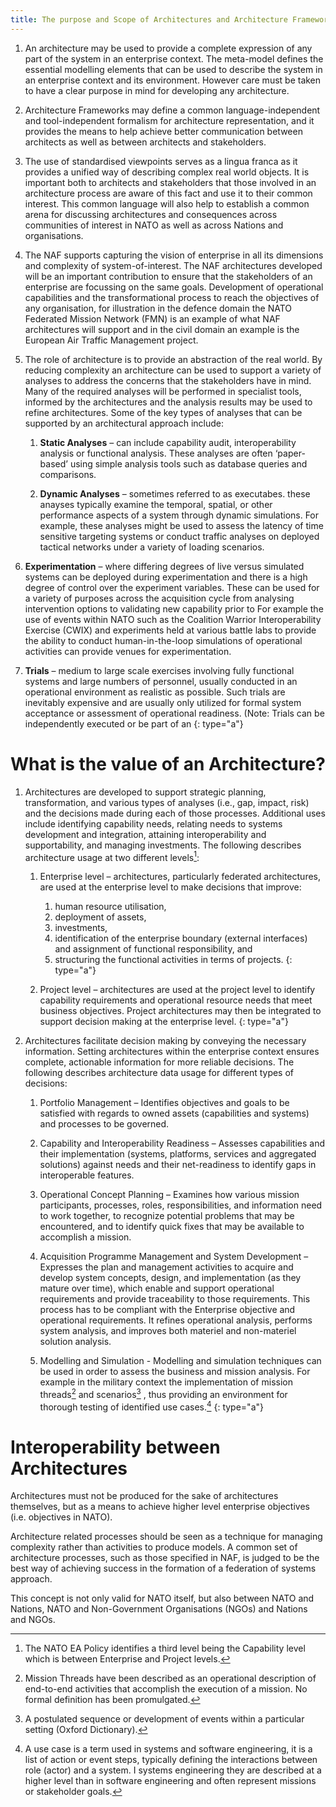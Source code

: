 ```yaml
---
title: The purpose and Scope of Architectures and Architecture Frameworks
---
```


1. An architecture may be used to provide a complete expression of any part of
   the system in an enterprise context. The meta-model defines the essential
   modelling elements that can be used to describe the system in an enterprise
   context and its environment. However care must be taken to have a clear
   purpose in mind for developing any architecture.

2. Architecture Frameworks may define a common language-independent and
   tool-independent formalism for architecture representation, and it provides the
   means to help achieve better communication between architects as well as
   between architects and stakeholders.

3. The use of standardised viewpoints serves as a lingua franca as it provides a
   unified way of describing complex real world objects. It is important both to
   architects and stakeholders that those involved in an architecture process are
   aware of this fact and use it to their common interest. This common language
   will also help to establish a common arena for discussing architectures and
   consequences across communities of interest in NATO as well as across
   Nations and organisations.

4. The NAF supports capturing the vision of enterprise in all its dimensions and
   complexity of system-of-interest. The NAF architectures developed will be an
   important contribution to ensure that the stakeholders of an enterprise are
   focussing on the same goals. Development of operational capabilities and the
   transformational process to reach the objectives of any organisation, for
   illustration in the defence domain the NATO Federated Mission Network
   (FMN) is an example of what NAF architectures will support and in the civil
   domain an example is the European Air Traffic Management project.

5. The role of architecture is to provide an abstraction of the real world. By
   reducing complexity an architecture can be used to support a variety of
   analyses to address the concerns that the stakeholders have in mind. Many of
   the required analyses will be performed in specialist tools, informed by the
   architectures and the analysis results may be used to refine architectures.
   Some of the key types of analyses that can be supported by an architectural
   approach include:

   1. **Static Analyses** – can include capability audit, interoperability analysis
      or functional analysis. These analyses are often ‘paper-based’ using
      simple analysis tools such as database queries and comparisons.

   2. **Dynamic Analyses** – sometimes referred to as executabes.
      these anayses typically examine the temporal, spatial, or other
      performance aspects of a system through dynamic simulations. For
      example, these analyses might be used to assess the latency of time
      sensitive targeting systems or conduct traffic analyses on deployed
      tactical networks under a variety of loading scenarios.

  3. **Experimentation** – where differing degrees of live versus simulated  
      systems can be deployed during experimentation and there is a high
      degree of control over the experiment variables. These can be used for
      a variety of purposes across the acquisition cycle from analysing
      intervention options to validating new capability prior to  For
      example the use of events within NATO such as the Coalition Warrior
      Interoperability Exercise (CWIX) and experiments held at various battle
      labs to provide the ability to conduct human-in-the-loop simulations of
      operational activities can provide venues for experimentation.

   4. **Trials** – medium to large scale exercises involving fully functional
      systems and large numbers of personnel, usually conducted in an
      operational environment as realistic as possible. Such trials are
      inevitably expensive and are usually only utilized for formal system
      acceptance or assessment of operational readiness. (Note: Trials can
      be independently executed or be part of an
   {: type="a"}

# What is the value of an Architecture?

1. Architectures are developed to support strategic planning, transformation, and
   various types of analyses (i.e., gap, impact, risk) and the decisions made during each
   of those processes. Additional uses include identifying capability needs, relating
   needs to systems development and integration, attaining interoperability and
   supportability, and managing investments. The following describes architecture
   usage at two different levels[^value]:

   1. Enterprise level – architectures, particularly federated architectures, are
      used at the enterprise level to make decisions that improve:
      1. human resource utilisation,
      2. deployment of assets,
      3. investments,
      4. identification of the enterprise boundary (external interfaces) and
         assignment of functional responsibility, and
      5. structuring the functional activities in terms of projects.
      {: type="a"}

   2. Project level – architectures are used at the project level to identify
      capability requirements and operational resource needs that meet
      business objectives. Project architectures may then be integrated to
      support decision making at the enterprise level.
  {: type="a"}

2.  Architectures facilitate decision making by conveying the necessary
    information. Setting architectures within the enterprise context ensures complete,
    actionable information for more reliable decisions. The following describes
    architecture data usage for different types of decisions:

    1. Portfolio Management – Identifies objectives and goals to be satisfied
       with regards to owned assets (capabilities and systems) and processes
       to be governed.

    2. Capability and Interoperability Readiness – Assesses capabilities and
       their implementation (systems, platforms, services and aggregated
       solutions) against needs and their net-readiness to identify gaps in
       interoperable features.

    3. Operational Concept Planning – Examines how various mission
       participants, processes, roles, responsibilities, and information need to
       work together, to recognize potential problems that may be
       encountered, and to identify quick fixes that may be available to
       accomplish a mission.

    4. Acquisition Programme Management and System Development –
       Expresses the plan and management activities to acquire and develop
       system concepts, design, and implementation (as they mature over
       time), which enable and support operational requirements and provide
       traceability to those requirements. This process has to be compliant
       with the Enterprise objective and operational requirements. It refines
       operational analysis, performs system analysis, and improves both
       materiel and non-materiel solution analysis.

    5. Modelling and Simulation - Modelling and simulation techniques can be
       used in order to assess the business and mission analysis. For
       example in the military context the implementation of mission threads[^missionthreads]
       and scenarios[^scenario] , thus providing an environment for thorough testing of
       identified use cases.[^usecase]
    {: type="a"}

[^value]: The NATO EA Policy identifies a third level being the Capability level which is between Enterprise
and Project levels.

[^missionthreads]:  Mission Threads have been described as an operational description of end-to-end activities that
accomplish the execution of a mission. No formal definition has been promulgated.

[^scenario]: A postulated sequence or development of events within a particular setting (Oxford Dictionary).

[^usecase]: A use case is a term used in systems and software engineering, it is a list of action or event steps,
typically defining the interactions between role (actor) and a system. I systems engineering they are
described at a higher level than in software engineering and often represent missions or stakeholder
goals.


# Interoperability between Architectures

Architectures must not be produced for the sake of architectures themselves, but as a means to achieve higher level enterprise objectives (i.e. objectives in NATO).

Architecture related processes should be seen as a technique for managing complexity rather than activities to produce models. A common set of architecture processes, such as those specified in NAF, is judged to be the best way of achieving success in the formation of a federation of systems approach.

This concept is not only valid for NATO itself, but also between NATO and Nations, NATO and Non-Government Organisations (NGOs) and Nations and NGOs.
